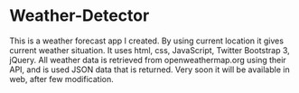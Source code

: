 # Weather-Detector
This is a weather forecast app I created. By using current location it gives current weather situation.
It uses html, css, JavaScript, Twitter Bootstrap 3, jQuery.
All weather data is retrieved from openweathermap.org using their API, and is used JSON data that is returned.
Very soon it will be available in web, after few modification.
